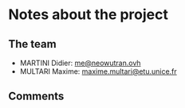 # Notes about the project

## The team

- MARTINI Didier: me@neowutran.ovh
- MULTARI Maxime: maxime.multari@etu.unice.fr

## Comments
